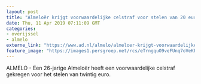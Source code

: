 ```yaml
---
layout: post
title: "Almeloër krijgt voorwaardelijke celstraf voor stelen van 20 euro"
date: Thu, 11 Apr 2019 07:11:09 GMT
categories: 
- overijssel 
- almelo 
externe_link: "https://www.ad.nl/almelo/almeloer-krijgt-voorwaardelijke-celstraf-voor-stelen-van-20-euro~a6881057/"
feature_image: "https://images1.persgroep.net/rcs/eTrngquO9veFUnq7oVeKFi-Ocbo/diocontent/138410038/_fitwidth/400/?appId=21791a8992982cd8da851550a453bd7f&quality=0.7"
---
```


ALMELO - Een 26-jarige Almeloër heeft een voorwaardelijke celstraf gekregen voor het stelen van twintig euro.
